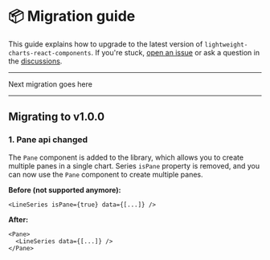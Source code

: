 # 📦 Migration guide

This guide explains how to upgrade to the latest version of `lightweight-charts-react-components`.
If you're stuck, [open an issue](https://github.com/ukorvl/lightweight-charts-react-components/issues) or ask a question in the [discussions](https://github.com/ukorvl/lightweight-charts-react-components/discussions). 

---

Next migration goes here

---

## Migrating to v1.0.0

### 1. Pane api changed

The `Pane` component is added to the library, which allows you to create multiple panes in a single chart. Series `isPane` property is removed, and you can now use the `Pane` component to create multiple panes.

**Before (not supported anymore):**

```tsx
<LineSeries isPane={true} data={[...]} />
```

**After:**

```tsx
<Pane>
  <LineSeries data={[...]} />
</Pane>
```

